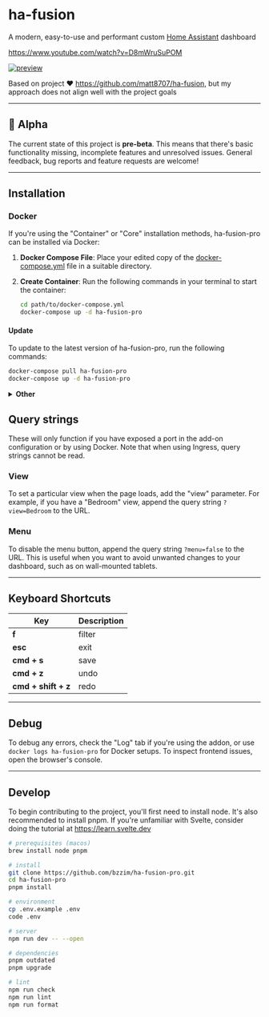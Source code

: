 # ha-fusion

A modern, easy-to-use and performant custom [Home Assistant](https://www.home-assistant.io/) dashboard

<https://www.youtube.com/watch?v=D8mWruSuPOM>

[![preview](/static/preview.png)](https://www.youtube.com/watch?v=D8mWruSuPOM)

Based on project ❤️ <https://github.com/matt8707/ha-fusion>, but my approach does not align well with the project goals

---

## 📣 Alpha

The current state of this project is **pre-beta**. This means that there's basic functionality missing, incomplete features and unresolved issues. General feedback, bug reports and feature requests are welcome!

---

## Installation

### Docker

If you're using the "Container" or "Core" installation methods, ha-fusion-pro can be installed via Docker:

1. **Docker Compose File**: Place your edited copy of the [docker-compose.yml](https://github.com/bzzim/ha-fusion-pro/blob/main/docker-compose.yml) file in a suitable directory.

2. **Create Container**:
   Run the following commands in your terminal to start the container:

   ```bash
   cd path/to/docker-compose.yml
   docker-compose up -d ha-fusion-pro
   ```

#### Update

To update to the latest version of ha-fusion-pro, run the following commands:

```bash
docker-compose pull ha-fusion-pro
docker-compose up -d ha-fusion-pro
```

<details>
<summary>
   <b>Other</b>
</summary>

Without docker-compose, updating the container involves additional steps. For each update, it's necessary to first stop the current container, remove it, pull the new image, and then execute the docker run command again.

```bash
docker run -d \
  --name ha-fusion-pro \
  --network bridge \
  -p 5050:5050 \
  -v /path/to/ha-fusion-pro:/app/data \
  -e TZ=Asia/Yekaterinburg \
  -e HASS_URL=http://192.168.100.150:8123 \
  --restart always \
  ghcr.io/bzzim/ha-fusion-pro
```
</details>

## Query strings

These will only function if you have exposed a port in the add-on configuration or by using Docker. Note that when using Ingress, query strings cannot be read.

### View

To set a particular view when the page loads, add the "view" parameter. For example, if you have a "Bedroom" view, append the query string `?view=Bedroom` to the URL.

### Menu

To disable the menu button, append the query string `?menu=false` to the URL. This is useful when you want to avoid unwanted changes to your dashboard, such as on wall-mounted tablets.

---

## Keyboard Shortcuts

| Key                 | Description |
| ------------------- | ----------- |
| **f**               | filter      |
| **esc**             | exit        |
| **cmd + s**         | save        |
| **cmd + z**         | undo        |
| **cmd + shift + z** | redo        |

---

## Debug

To debug any errors, check the "Log" tab if you're using the addon, or use `docker logs ha-fusion-pro` for Docker setups. To inspect frontend issues, open the browser's console.

---

## Develop

To begin contributing to the project, you'll first need to install node. It's also recommended to install pnpm. If you're unfamiliar with Svelte, consider doing the tutorial at <https://learn.svelte.dev>

```bash
# prerequisites (macos)
brew install node pnpm

# install
git clone https://github.com/bzzim/ha-fusion-pro.git
cd ha-fusion-pro
pnpm install

# environment
cp .env.example .env
code .env

# server
npm run dev -- --open

# dependencies
pnpm outdated
pnpm upgrade

# lint
npm run check
npm run lint
npm run format
```
